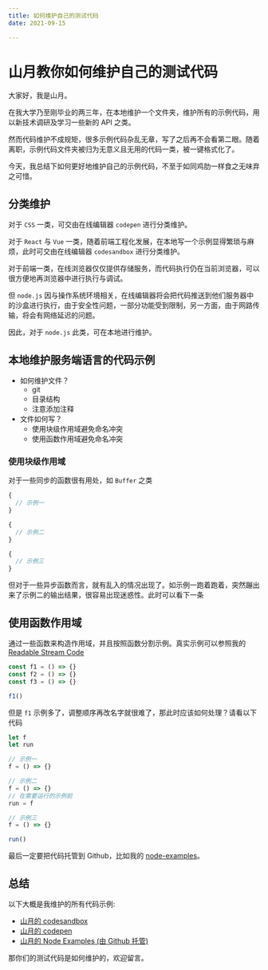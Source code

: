 ```yaml
---
title: 如何维护自己的测试代码
date: 2021-09-15

---
```



# 山月教你如何维护自己的测试代码

大家好，我是山月。

在我大学乃至刚毕业的两三年，在本地维护一个文件夹，维护所有的示例代码，用以新技术调研及学习一些新的 API 之类。

然而代码维护不成规矩，很多示例代码杂乱无章，写了之后再不会看第二眼。随着离职，示例代码文件夹被归为无意义且无用的代码一类，被一键格式化了。

今天，我总结下如何更好地维护自己的示例代码，不至于如同鸡肋一样食之无味弃之可惜。

## 分类维护

对于 `CSS` 一类，可交由在线编辑器 `codepen` 进行分类维护。

对于 `React` 与 `Vue` 一类，随着前端工程化发展，在本地写一个示例显得繁琐与麻烦，此时可交由在线编辑器 `codesandbox` 进行分类维护。

对于前端一类，在线浏览器仅仅提供存储服务，而代码执行仍在当前浏览器，可以很方便地再浏览器中进行执行与调试。

但 `node.js` 因与操作系统环境相关，在线编辑器将会把代码推送到他们服务器中的沙盒进行执行，由于安全性问题，一部分功能受到限制，另一方面，由于网路传输，将会有网络延迟的问题。

因此，对于 `node.js` 此类，可在本地进行维护。

## 本地维护服务端语言的代码示例

+ 如何维护文件？
  + git
  + 目录结构
  + 注意添加注释
+ 文件如何写？
  + 使用块级作用域避免命名冲突
  + 使用函数作用域避免命名冲突

### 使用块级作用域

对于一些同步的函数很有用处，如 `Buffer` 之类

``` js
{
  // 示例一
}

{
  // 示例二
}

{
  // 示例三
}
```

但对于一些异步函数而言，就有乱入的情况出现了。如示例一跑着跑着，突然蹦出来了示例二的输出结果，很容易出现迷惑性。此时可以看下一条

## 使用函数作用域

通过一些函数来构造作用域，并且按照函数分割示例。真实示例可以参照我的 [Readable Stream Code](https://github.com/shfshanyue/node-examples/blob/master/native/stream/readable.js)

``` js
const f1 = () => {}
const f2 = () => {}
const f3 = () => {}

f1()
```

但是 `f1` 示例多了，调整顺序再改名字就很难了，那此时应该如何处理？请看以下代码

``` js
let f
let run

// 示例一
f = () => {}

// 示例二
f = () => {}
// 在需要运行的示例前
run = f

// 示例三
f = () => {}

run()
```

最后一定要把代码托管到 Github，比如我的 [node-examples](https://github.com/shfshanyue/node-examples)。

## 总结

以下大概是我维护的所有代码示例:

+ [山月的 codesandbox](https://codesandbox.io/u/shfshanyue)
+ [山月的 codepen](https://codepen.io/collection/MggMed)
+ [山月的 Node Examples (由 Github 托管)]()

那你们的测试代码是如何维护的，欢迎留言。
